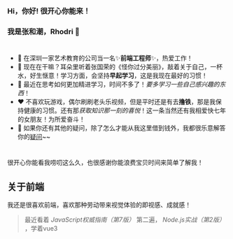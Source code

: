 ### Hi，你好! 很开心你能来！

### 我是张和潮，Rhodri 👋

#

- 🔭 在深圳一家艺术教育的公司当一名✨**前端工程师**✨，热爱工作！
- 🌱 现在在干嘛？耳朵里听着张国荣的《怪你过分美丽》，敲着关于自己，一杯水，好生惬意！学习方面，会坚持**早起学习**，这是我现在最好的习惯！
- 🤔 最近在思考如何更加精进学习，时间不多了！*要多学习一些自己感兴趣的东西*！
- ❤️ 不喜欢玩游戏，偶尔刷刷老头乐视频，但是平时还是有去**撸铁**，那是我保持健康的习惯。还有那*获取知识那一刻的喜悦*！这一条当然还有我相爱快七年的女朋友！为所爱奋斗！
- 💬 如果你还有其他的疑问，除了怎么才能从我这里借到钱外，我都很乐意解答你的[疑问](https://github.com/Rhodri-hc/Rhodri-hc/issues)~~

#

很开心你能看我唠叨这么久，也很感谢你能浪费宝贝时间来简单了解我！

## 关于前端

我还是很喜欢前端，喜欢那种劳动带来视觉体验的即视感、成就感！


>最近看着 *JavaScript权威指南（第7版）*  第二遍， *Node.js实战（第2版）* ，学着vue3
